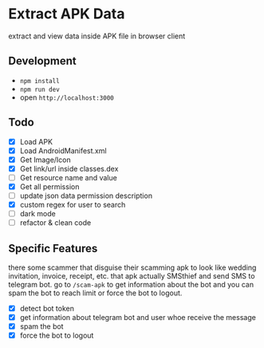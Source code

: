 # Extract APK Data
extract and view data inside APK file in browser client

## Development
- `npm install`
- `npm run dev`
- open `http://localhost:3000`

## Todo
- [x] Load APK
- [x] Load AndroidManifest.xml
- [x] Get Image/Icon
- [x] Get link/url inside classes.dex
- [ ] Get resource name and value
- [x] Get all permission
- [ ] update json data permission description
- [x] custom regex for user to search
- [ ] dark mode
- [ ] refactor & clean code

## Specific Features
there some scammer that disguise their scamming apk to look like wedding invitation, invoice, receipt, etc. that apk actually SMSthief and send SMS to telegram bot. go to `/scam-apk` to get information about the bot and you can spam the bot to reach limit or force the bot to logout.
- [x] detect bot token
- [x] get information about telegram bot and user whoe receive the message
- [x] spam the bot
- [x] force the bot to logout